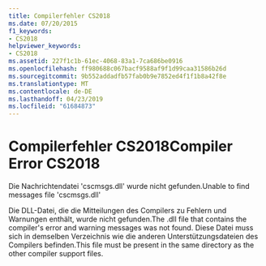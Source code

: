 ```yaml
---
title: Compilerfehler CS2018
ms.date: 07/20/2015
f1_keywords:
- CS2018
helpviewer_keywords:
- CS2018
ms.assetid: 227f1c1b-61ec-4068-83a1-7ca686be0916
ms.openlocfilehash: ff980688c067bacf9588af9f1d99caa31586b26d
ms.sourcegitcommit: 9b552addadfb57fab0b9e7852ed4f1f1b8a42f8e
ms.translationtype: MT
ms.contentlocale: de-DE
ms.lasthandoff: 04/23/2019
ms.locfileid: "61684873"
---
```

# <a name="compiler-error-cs2018"></a><span data-ttu-id="08a40-102">Compilerfehler CS2018</span><span class="sxs-lookup"><span data-stu-id="08a40-102">Compiler Error CS2018</span></span>
<span data-ttu-id="08a40-103">Die Nachrichtendatei 'cscmsgs.dll' wurde nicht gefunden.</span><span class="sxs-lookup"><span data-stu-id="08a40-103">Unable to find messages file 'cscmsgs.dll'</span></span>  
  
 <span data-ttu-id="08a40-104">Die DLL-Datei, die die Mitteilungen des Compilers zu Fehlern und Warnungen enthält, wurde nicht gefunden.</span><span class="sxs-lookup"><span data-stu-id="08a40-104">The .dll file that contains the compiler's error and warning messages was not found.</span></span> <span data-ttu-id="08a40-105">Diese Datei muss sich in demselben Verzeichnis wie die anderen Unterstützungsdateien des Compilers befinden.</span><span class="sxs-lookup"><span data-stu-id="08a40-105">This file must be present in the same directory as the other compiler support files.</span></span>

